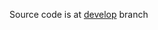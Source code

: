 Source code is at [develop](https://github.com/jetthoughts/jetthoughts.github.io/tree/develop) branch
